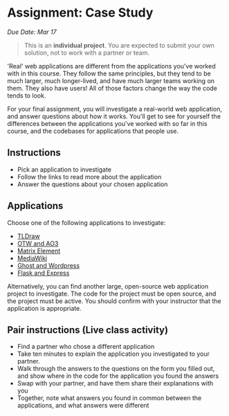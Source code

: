 # Assignment: Case Study

_Due Date: Mar 17_

> This is an **individual project**. You are expected to submit your own solution,
> not to work with a partner or team.

'Real' web applications are different from the applications you've worked with
in this course. They follow the same principles, but they tend to be much
larger, much longer-lived, and have much larger teams working on them. They also
have users! All of those factors change the way the code tends to look.

For your final assignment, you will investigate a real-world web application, and
answer questions about how it works. You'll get to see for yourself the
differences between the applications you've worked with so far in this course,
and the codebases for applications that people use.

## Instructions

- Pick an application to investigate
- Follow the links to read more about the application
- Answer the questions about your chosen application

## Applications

Choose one of the following applications to investigate:

- [TLDraw](/lessons/real-web-apps/tldraw.md)
- [OTW and AO3](/lessons/real-web-apps/otw.md)
- [Matrix Element](/lessons/real-web-apps/element.md)
- [MediaWiki](/lessons/real-web-apps/mediawiki.md)
- [Ghost and Wordpress](/lessons/real-web-apps/ghost-wordpress.md)
- [Flask and Express](/lessons/real-web-apps/flask-express.md)

Alternatively, you can find another large, open-source web application project
to investigate. The code for the project must be open source, and the project
must be active. You should confirm with your instructor that the application is
appropriate.

## Pair instructions (Live class activity)

- Find a partner who chose a different application
- Take ten minutes to explain the application you investigated to your partner.
- Walk through the answers to the questions on the form you filled out, and
    show where in the code for the application you found the answers
- Swap with your partner, and have them share their explanations with you
- Together, note what answers you found in common between the applications, and
    what answers were different
